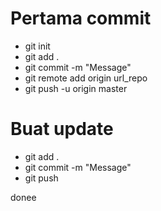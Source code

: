 # Pertama commit
- git init
- git add .
- git commit -m "Message"
- git remote add origin url_repo
- git push -u origin master

# Buat update
- git add .
- git commit -m "Message"
- git push

donee 